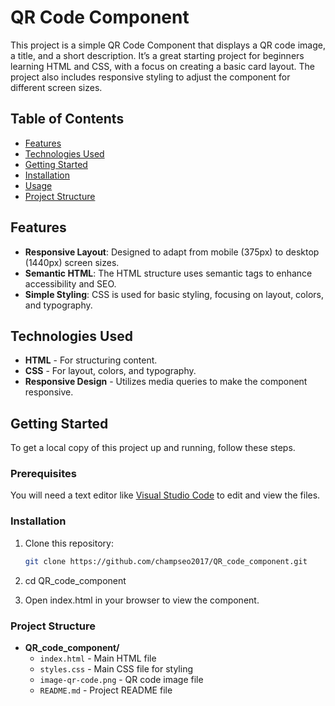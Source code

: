 # QR Code Component

This project is a simple QR Code Component that displays a QR code image, a title, and a short description. It’s a great starting project for beginners learning HTML and CSS, with a focus on creating a basic card layout. The project also includes responsive styling to adjust the component for different screen sizes.

## Table of Contents
- [Features](#features)
- [Technologies Used](#technologies-used)
- [Getting Started](#getting-started)
- [Installation](#installation)
- [Usage](#usage)
- [Project Structure](#project-structure)

## Features

- **Responsive Layout**: Designed to adapt from mobile (375px) to desktop (1440px) screen sizes.
- **Semantic HTML**: The HTML structure uses semantic tags to enhance accessibility and SEO.
- **Simple Styling**: CSS is used for basic styling, focusing on layout, colors, and typography.

## Technologies Used

- **HTML** - For structuring content.
- **CSS** - For layout, colors, and typography.
- **Responsive Design** - Utilizes media queries to make the component responsive.

## Getting Started

To get a local copy of this project up and running, follow these steps.

### Prerequisites

You will need a text editor like [Visual Studio Code](https://code.visualstudio.com/) to edit and view the files.

### Installation

1. Clone this repository:
   ```bash
   git clone https://github.com/champseo2017/QR_code_component.git

2. cd QR_code_component

3. Open index.html in your browser to view the component.

### Project Structure

- **QR_code_component/**
  - `index.html` - Main HTML file
  - `styles.css` - Main CSS file for styling
  - `image-qr-code.png` - QR code image file
  - `README.md` - Project README file